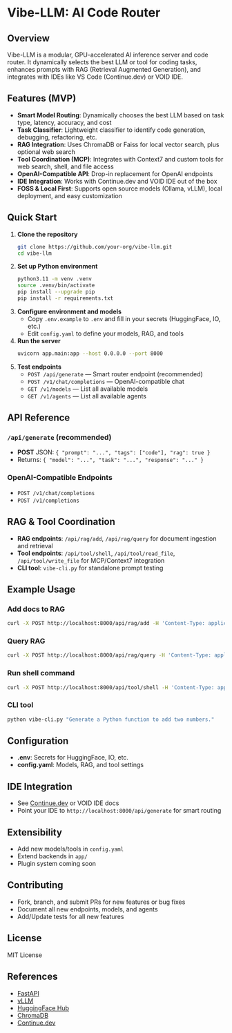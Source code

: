 # Vibe-LLM: AI Code Router

## Overview
Vibe-LLM is a modular, GPU-accelerated AI inference server and code router. It dynamically selects the best LLM or tool for coding tasks, enhances prompts with RAG (Retrieval Augmented Generation), and integrates with IDEs like VS Code (Continue.dev) or VOID IDE.

## Features (MVP)
- **Smart Model Routing**: Dynamically chooses the best LLM based on task type, latency, accuracy, and cost
- **Task Classifier**: Lightweight classifier to identify code generation, debugging, refactoring, etc.
- **RAG Integration**: Uses ChromaDB or Faiss for local vector search, plus optional web search
- **Tool Coordination (MCP)**: Integrates with Context7 and custom tools for web search, shell, and file access
- **OpenAI-Compatible API**: Drop-in replacement for OpenAI endpoints
- **IDE Integration**: Works with Continue.dev and VOID IDE out of the box
- **FOSS & Local First**: Supports open source models (Ollama, vLLM), local deployment, and easy customization

## Quick Start
1. **Clone the repository**
   ```bash
   git clone https://github.com/your-org/vibe-llm.git
   cd vibe-llm
   ```
2. **Set up Python environment**
   ```bash
   python3.11 -m venv .venv
   source .venv/bin/activate
   pip install --upgrade pip
   pip install -r requirements.txt
   ```
3. **Configure environment and models**
   - Copy `.env.example` to `.env` and fill in your secrets (HuggingFace, IO, etc.)
   - Edit `config.yaml` to define your models, RAG, and tools
4. **Run the server**
   ```bash
   uvicorn app.main:app --host 0.0.0.0 --port 8000
   ```
5. **Test endpoints**
   - `POST /api/generate` — Smart router endpoint (recommended)
   - `POST /v1/chat/completions` — OpenAI-compatible chat
   - `GET /v1/models` — List all available models
   - `GET /v1/agents` — List all available agents

## API Reference
### `/api/generate` (recommended)
- **POST** JSON: `{ "prompt": "...", "tags": ["code"], "rag": true }`
- Returns: `{ "model": "...", "task": "...", "response": "..." }`

### OpenAI-Compatible Endpoints
- `POST /v1/chat/completions`
- `POST /v1/completions`

## RAG & Tool Coordination
- **RAG endpoints**: `/api/rag/add`, `/api/rag/query` for document ingestion and retrieval
- **Tool endpoints**: `/api/tool/shell`, `/api/tool/read_file`, `/api/tool/write_file` for MCP/Context7 integration
- **CLI tool**: `vibe-cli.py` for standalone prompt testing

## Example Usage
### Add docs to RAG
```bash
curl -X POST http://localhost:8000/api/rag/add -H 'Content-Type: application/json' -d '{"docs": ["FastAPI is a Python web framework.", "Paris is the capital of France."]}'
```
### Query RAG
```bash
curl -X POST http://localhost:8000/api/rag/query -H 'Content-Type: application/json' -d '{"query": "What is the capital of France?"}'
```
### Run shell command
```bash
curl -X POST http://localhost:8000/api/tool/shell -H 'Content-Type: application/json' -d '{"command": "ls -l"}'
```
### CLI tool
```bash
python vibe-cli.py "Generate a Python function to add two numbers."
```

## Configuration
- **.env**: Secrets for HuggingFace, IO, etc.
- **config.yaml**: Models, RAG, and tool settings

## IDE Integration
- See [Continue.dev](https://continue.dev/) or VOID IDE docs
- Point your IDE to `http://localhost:8000/api/generate` for smart routing

## Extensibility
- Add new models/tools in `config.yaml`
- Extend backends in `app/`
- Plugin system coming soon

## Contributing
- Fork, branch, and submit PRs for new features or bug fixes
- Document all new endpoints, models, and agents
- Add/Update tests for all new features

## License
MIT License

## References
- [FastAPI](https://fastapi.tiangolo.com/)
- [vLLM](https://vllm.ai/)
- [HuggingFace Hub](https://huggingface.co/docs/hub/index)
- [ChromaDB](https://www.trychroma.com/)
- [Continue.dev](https://continue.dev/)

